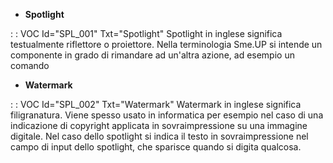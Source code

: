 - **Spotlight**

 :  : VOC Id="SPL_001" Txt="Spotlight"
Spotlight in inglese significa testualmente riflettore o proiettore. Nella terminologia Sme.UP si intende un componente in grado di rimandare ad un'altra azione, ad esempio un comando

- **Watermark**

 :  : VOC Id="SPL_002" Txt="Watermark"
Watermark in inglese significa filigranatura. Viene spesso usato in informatica per esempio nel caso di una indicazione di copyright applicata in sovraimpressione su una immagine digitale. Nel caso dello spotlight si indica il testo in sovraimpressione nel campo di input dello spotlight, che sparisce quando si digita qualcosa.
